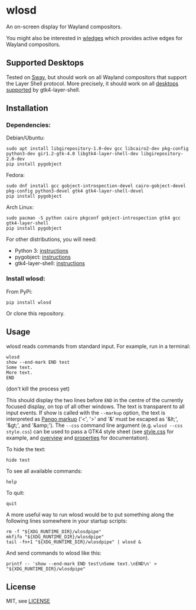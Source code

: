# wlosd

An on-screen display for Wayland compositors.

You might also be interested in [wledges](https://github.com/fshaked/wledges)
which provides active edges for Wayland compositors.

## Supported Desktops

Tested on [Sway](https://swaywm.org/), but should work on all Wayland
compositors that support the Layer Shell protocol. More precisely,
it should work on all
[desktops supported](https://github.com/wmww/gtk4-layer-shell?tab=readme-ov-file#supported-desktops)
by gtk4-layer-shell.

## Installation

### Dependencies:

Debian/Ubuntu:

```
sudo apt install libgirepository-1.0-dev gcc libcairo2-dev pkg-config python3-dev gir1.2-gtk-4.0 libgtk4-layer-shell-dev libgirepository-2.0-dev
pip install pygobject
```

Fedora:

```
sudo dnf install gcc gobject-introspection-devel cairo-gobject-devel pkg-config python3-devel gtk4 gtk4-layer-shell-devel
pip install pygobject
```

Arch Linux:

```
sudo pacman -S python cairo pkgconf gobject-introspection gtk4 gcc gtk4-layer-shell
pip install pygobject
```

For other distributions, you will need:
- Python 3: [instructions](https://wiki.python.org/moin/BeginnersGuide/Download)
- pygobject: [instructions](https://pygobject.gnome.org/getting_started.html)
- gtk4-layer-shell: [instructions](https://github.com/wmww/gtk4-layer-shell)

### Install wlosd:
From PyPi:
```
pip install wlosd
```

Or clone this repository.

## Usage

wlosd reads commands from standard input. For example, run in a terminal:

```
wlosd
show --end-mark END test
Some text.
More text.
END
```
(don't kill the process yet)

This should display the two lines before `END` in the centre of the currently
focused display, on top of all other windows. The text is transparent to all
input events. If show is called with the `--markup` option, the text is
interpreted as [Pango markup](https://docs.gtk.org/Pango/pango_markup.html)
('<', '>' and '&' must be escaped as '\&lt;', '\&gt;', and '\&amp;').
The `--css` command line argument (e.g. `wlosd --css style.css`) can be used to
pass a GTK4 style sheet (see
[style.css](https://github.com/fshaked/wlosd/blob/main/style.css) for example,
and [overview](https://docs.gtk.org/gtk4/css-overview.html) and
[properties](https://docs.gtk.org/gtk4/css-properties.html) for documentation).

To hide the text:

```
hide test
```

To see all available commands:

```
help
```

To quit:

```
quit
```

A more useful way to run wlosd would be to put something along the following
lines somewhere in your startup scripts:

```
rm -f "${XDG_RUNTIME_DIR}/wlosdpipe"
mkfifo "${XDG_RUNTIME_DIR}/wlosdpipe"
tail -fn+1 "${XDG_RUNTIME_DIR}/wlosdpipe" | wlosd &
```

And send commands to wlosd like this:

```
printf -- 'show --end-mark END test\nSome text.\nEND\n' > "${XDG_RUNTIME_DIR}/wlosdpipe"
```

## License

MIT, see [LICENSE](https://github.com/fshaked/wlosd/blob/main/LICENSE)
